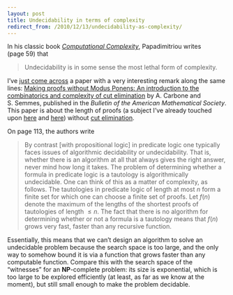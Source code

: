 ```yaml
---
layout: post
title: Undecidability in terms of complexity
redirect_from: /2010/12/13/undecidability-as-complexity/
---
```


In his classic book <a href="http://books.google.com/books?id=JogZAQAAIAAJ"><em>Computational Complexity</em></a>, Papadimitriou writes (page 59) that

> Undecidability is in some sense the most lethal form of complexity.

I’ve <a href="http://mathoverflow.net/questions/8632/cut-elimination/8634#8634">just come across</a> a paper with a very interesting remark along the same lines: <a href="http://www.ams.org/journals/bull/1997-34-02/S0273-0979-97-00715-5/">Making proofs without Modus Ponens: An introduction to the combinatorics and complexity of cut elimination</a> by A. Carbone and S. Semmes, published in the <em>Bulletin of the American Mathematical Society</em>. This paper is about the length of proofs (a subject I’ve already touched upon <a href="http://aeporreca.org/2010/07/04/length-of-proofs/">here</a> and <a href="http://aeporreca.org/2010/07/12/length-of-proofs-2/">here</a>) without <a href="http://en.wikipedia.org/wiki/Cut-elimination_theorem">cut elimination</a>.

On page 113, the authors write

> By contrast [with propositional logic] in predicate logic one typically faces issues of algorithmic decidability or undecidability. That is, whether there is an algorithm at all that always gives the right answer, never mind how long it takes. The problem of determining whether a formula in predicate logic is a tautology is algorithmically undecidable. One can think of this as a matter of complexity, as follows. The tautologies in predicate logic of length at most $n$ form a finite set for which one can choose a finite set of proofs. Let $f(n)$ denote the maximum of the lengths of the shortest proofs of tautologies of length $\le n$. The fact that there is no algorithm for determining whether or not a formula is a tautology means that $f(n)$ grows very fast, faster than any recursive function.

Essentially, this means that we can’t design an algorithm to solve an undecidable problem because the search space is too large, and the only way to somehow bound it is via a function that grows faster than any computable function. Compare this with the search space of the “witnesses” for an <strong>NP</strong>-complete problem: its size is exponential, which is too large to be explored efficiently (at least, as far as we know at the moment), but still small enough to make the problem decidable.

